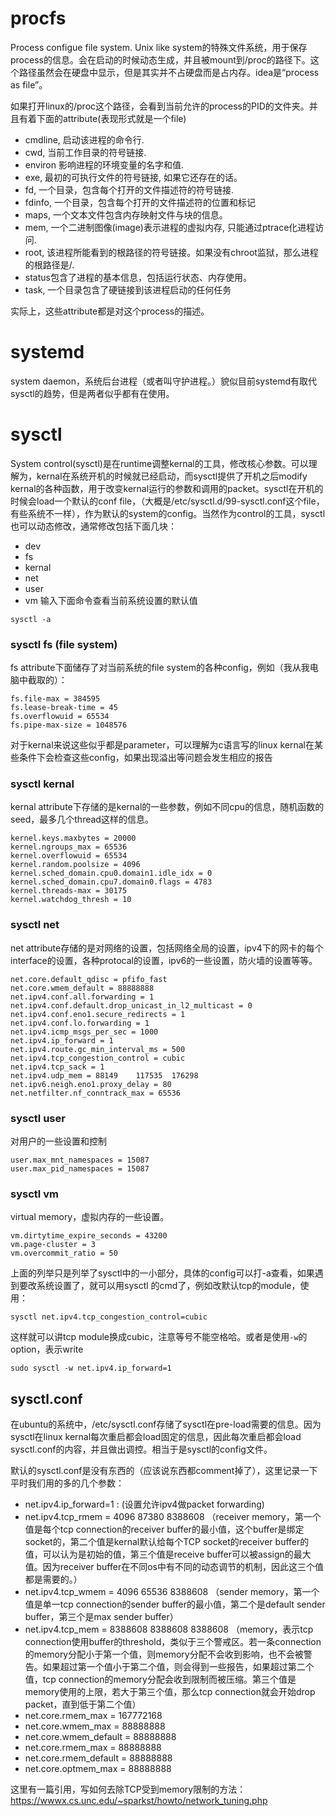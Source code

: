 # procfs
Process configue file system. Unix like system的特殊文件系统，用于保存process的信息。会在启动的时候动态生成，并且被mount到/proc的路径下。这个路径虽然会在硬盘中显示，但是其实并不占硬盘而是占内存。idea是“process as file”。

如果打开linux的/proc这个路径，会看到当前允许的process的PID的文件夹。并且有着下面的attribute(表现形式就是一个file)
* cmdline, 启动该进程的命令行.
* cwd, 当前工作目录的符号链接.
* environ 影响进程的环境变量的名字和值.
* exe, 最初的可执行文件的符号链接, 如果它还存在的话。
* fd, 一个目录，包含每个打开的文件描述符的符号链接.
* fdinfo, 一个目录，包含每个打开的文件描述符的位置和标记
* maps, 一个文本文件包含内存映射文件与块的信息。
* mem, 一个二进制图像(image)表示进程的虚拟内存, 只能通过ptrace化进程访问.
* root, 该进程所能看到的根路径的符号链接。如果没有chroot监狱，那么进程的根路径是/.
* status包含了进程的基本信息，包括运行状态、内存使用。
* task, 一个目录包含了硬链接到该进程启动的任何任务

实际上，这些attribute都是对这个process的描述。

# systemd
system daemon，系统后台进程（或者叫守护进程。）貌似目前systemd有取代sysctl的趋势，但是两者似乎都有在使用。

# sysctl
System control(sysctl)是在runtime调整kernal的工具，修改核心参数。可以理解为，kernal在系统开机的时候就已经启动，而sysctl提供了开机之后modify kernal的各种函数，用于改变kernal运行的参数和调用的packet。sysctl在开机的时候会load一个默认的conf file，（大概是/etc/sysctl.d/99-sysctl.conf这个file，有些系统不一样），作为默认的system的config。当然作为control的工具，sysctl也可以动态修改，通常修改包括下面几块：
* dev
* fs
* kernal
* net
* user
* vm
输入下面命令查看当前系统设置的默认值
```console
sysctl -a
```

### sysctl fs (file system)
fs attribute下面储存了对当前系统的file system的各种config，例如（我从我电脑中截取的）：
```console
fs.file-max = 384595
fs.lease-break-time = 45
fs.overflowuid = 65534
fs.pipe-max-size = 1048576
```
对于kernal来说这些似乎都是parameter，可以理解为c语言写的linux kernal在某些条件下会检查这些config，如果出现溢出等问题会发生相应的报告

### sysctl kernal
kernal attribute下存储的是kernal的一些参数，例如不同cpu的信息，随机函数的seed，最多几个thread这样的信息。
```console
kernel.keys.maxbytes = 20000
kernel.ngroups_max = 65536
kernel.overflowuid = 65534
kernel.random.poolsize = 4096
kernel.sched_domain.cpu0.domain1.idle_idx = 0
kernel.sched_domain.cpu7.domain0.flags = 4783
kernel.threads-max = 30175
kernel.watchdog_thresh = 10
```

### sysctl net
net attribute存储的是对网络的设置，包括网络全局的设置，ipv4下的网卡的每个interface的设置，各种protocal的设置，ipv6的一些设置，防火墙的设置等等。
```console
net.core.default_qdisc = pfifo_fast
net.core.wmem_default = 88888888
net.ipv4.conf.all.forwarding = 1
net.ipv4.conf.default.drop_unicast_in_l2_multicast = 0
net.ipv4.conf.eno1.secure_redirects = 1
net.ipv4.conf.lo.forwarding = 1
net.ipv4.icmp_msgs_per_sec = 1000
net.ipv4.ip_forward = 1
net.ipv4.route.gc_min_interval_ms = 500
net.ipv4.tcp_congestion_control = cubic
net.ipv4.tcp_sack = 1
net.ipv4.udp_mem = 88149	117535	176298
net.ipv6.neigh.eno1.proxy_delay = 80
net.netfilter.nf_conntrack_max = 65536
```

### sysctl user
对用户的一些设置和控制
```console
user.max_mnt_namespaces = 15087
user.max_pid_namespaces = 15087
```

### sysctl vm
virtual memory，虚拟内存的一些设置。
```console
vm.dirtytime_expire_seconds = 43200
vm.page-cluster = 3
vm.overcommit_ratio = 50
```

上面的列举只是列举了sysctl中的一小部分，具体的config可以打-a查看，如果遇到要改系统设置了，就可以用sysctl 的cmd了，例如改默认tcp的module，使用：
```console
sysctl net.ipv4.tcp_congestion_control=cubic
```
这样就可以讲tcp module换成cubic，注意等号不能空格哈。或者是使用`-w`的option，表示write
```console
sudo sysctl -w net.ipv4.ip_forward=1
```

## sysctl.conf
在ubuntu的系统中，/etc/sysctl.conf存储了sysctl在pre-load需要的信息。因为sysctl在linux kernal每次重启都会load固定的信息，因此每次重启都会load sysctl.conf的内容，并且做出调控。相当于是sysctl的config文件。

默认的sysctl.conf是没有东西的（应该说东西都comment掉了），这里记录一下平时我们用的多的几个参数：
* net.ipv4.ip_forward=1 : (设置允许ipv4做packet forwarding)
* net.ipv4.tcp_rmem = 4096 87380 8388608 （receiver memory，第一个值是每个tcp connection的receiver buffer的最小值，这个buffer是绑定socket的，第二个值是kernal默认给每个TCP socket的receiver buffer的值，可以认为是初始的值，第三个值是receive buffer可以被assign的最大值。因为receiver buffer在不同os中有不同的动态调节的机制，因此这三个值都是需要的。）
* net.ipv4.tcp_wmem = 4096 65536 8388608 （sender memory，第一个值是单一tcp connection的sender buffer的最小值，第二个是default sender buffer，第三个是max sender buffer）
* net.ipv4.tcp_mem = 8388608 8388608 8388608 （memory，表示tcp connection使用buffer的threshold，类似于三个警戒区。若一条connection的memory分配小于第一个值，则memory分配不会收到影响，也不会被警告。如果超过第一个值小于第二个值，则会得到一些报告，如果超过第二个值，tcp connection的memory分配会收到限制而被压缩。第三个值是memory使用的上限，若大于第三个值，那么tcp connection就会开始drop packet，直到低于第二个值）
* net.core.rmem_max = 167772168
* net.core.wmem_max = 88888888
* net.core.wmem_default = 88888888
* net.core.rmem_max = 88888888
* net.core.rmem_default = 88888888
* net.core.optmem_max = 88888888

这里有一篇引用，写如何去除TCP受到memory限制的方法：https://wwwx.cs.unc.edu/~sparkst/howto/network_tuning.php







